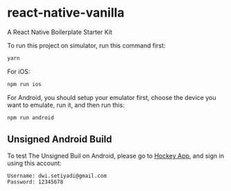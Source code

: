 # react-native-vanilla
A React Native Boilerplate Starter Kit

To run this project on simulator, run this command first:

```sh
yarn
```

For iOS:

```sh
npm run ios
```

For Android, you should setup your emulator first, choose the device you want to emulate, run it, and then run this:

```sh
npm run android
```

## Unsigned Android Build

To test The Unsigned Buil on Android, please go to [Hockey App](https://rink.hockeyapp.net "Title"), and sign in using this account:

```
Username: dwi.setiyadi@gmail.com
Password: 12345678
```